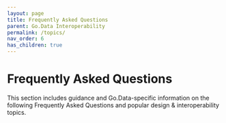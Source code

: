 ```yaml
---
layout: page
title: Frequently Asked Questions
parent: Go.Data Interoperability
permalink: /topics/
nav_order: 6
has_children: true
---
```


# Frequently Asked Questions
This section includes guidance and Go.Data-specific information on the following Frequently Asked Questions and popular design & interoperability topics. 

